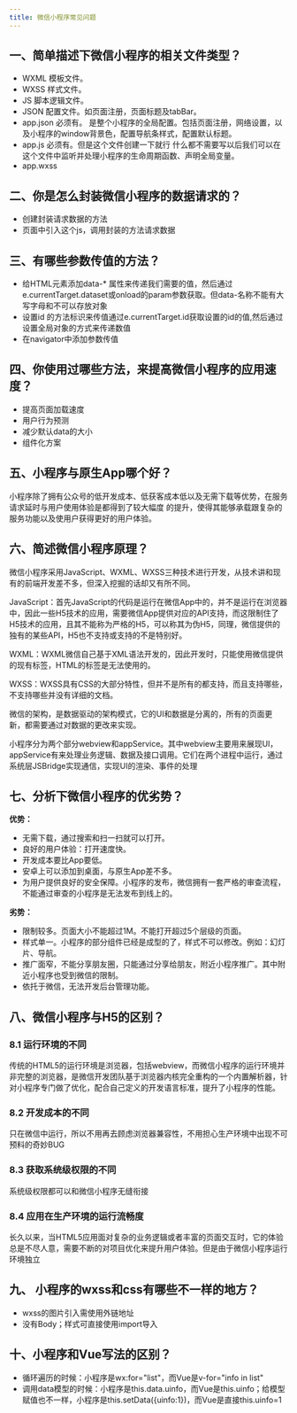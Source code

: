 ```yaml
---
title: 微信小程序常见问题
---
```


## 一、简单描述下微信小程序的相关文件类型？

* WXML   模板文件。
* WXSS    样式文件。
* JS    脚本逻辑文件。
* JSON   配置文件。如页面注册，页面标题及tabBar。
* app.json  必须有。  是整个小程序的全局配置。包括页面注册，网络设置，以及小程序的window背景色，配置导航条样式，配置默认标题。
* app.js   必须有。但是这个文件创建一下就行 什么都不需要写以后我们可以在这个文件中监听并处理小程序的生命周期函数、声明全局变量。
* app.wxss   


## 二、你是怎么封装微信小程序的数据请求的？

* 创建封装请求数据的方法
* 页面中引入这个js，调用封装的方法请求数据

##  三、有哪些参数传值的方法？

* 给HTML元素添加data-* 属性来传递我们需要的值，然后通过e.currentTarget.dataset或onload的param参数获取。但data-名称不能有大写字母和不可以存放对象
* 设置id 的方法标识来传值通过e.currentTarget.id获取设置的id的值,然后通过设置全局对象的方式来传递数值
* 在navigator中添加参数传值

## 四、你使用过哪些方法，来提高微信小程序的应用速度？

* 提高页面加载速度
* 用户行为预测
* 减少默认data的大小
* 组件化方案

## 五、小程序与原生App哪个好？ 

 小程序除了拥有公众号的低开发成本、低获客成本低以及无需下载等优势，在服务请求延时与用户使用体验是都得到了较大幅度  的提升，使得其能够承载跟复杂的服务功能以及使用户获得更好的用户体验。
 
 ## 六、简述微信小程序原理？ 
 
 微信小程序采用JavaScript、WXML、WXSS三种技术进行开发，从技术讲和现有的前端开发差不多，但深入挖掘的话却又有所不同。
 
 JavaScript：首先JavaScript的代码是运行在微信App中的，并不是运行在浏览器中，因此一些H5技术的应用，需要微信App提供对应的API支持，而这限制住了H5技术的应用，且其不能称为严格的H5，可以称其为伪H5，同理，微信提供的独有的某些API，H5也不支持或支持的不是特别好。
 
 WXML：WXML微信自己基于XML语法开发的，因此开发时，只能使用微信提供的现有标签，HTML的标签是无法使用的。
 
 WXSS：WXSS具有CSS的大部分特性，但并不是所有的都支持，而且支持哪些，不支持哪些并没有详细的文档。
 
 微信的架构，是数据驱动的架构模式，它的UI和数据是分离的，所有的页面更新，都需要通过对数据的更改来实现。
 
 小程序分为两个部分webview和appService。其中webview主要用来展现UI，appService有来处理业务逻辑、数据及接口调用。它们在两个进程中运行，通过系统层JSBridge实现通信，实现UI的渲染、事件的处理
 
 ## 七、分析下微信小程序的优劣势？
 
 **优势：**
 
 * 无需下载，通过搜索和扫一扫就可以打开。
* 良好的用户体验：打开速度快。
* 开发成本要比App要低。
* 安卓上可以添加到桌面，与原生App差不多。
* 为用户提供良好的安全保障。小程序的发布，微信拥有一套严格的审查流程， 不能通过审查的小程序是无法发布到线上的。

**劣势：**

* 限制较多。页面大小不能超过1M。不能打开超过5个层级的页面。
* 样式单一。小程序的部分组件已经是成型的了，样式不可以修改。例如：幻灯片、导航。
* 推广面窄，不能分享朋友圈，只能通过分享给朋友，附近小程序推广。其中附近小程序也受到微信的限制。
* 依托于微信，无法开发后台管理功能。

## 八、微信小程序与H5的区别？

### 8.1 运行环境的不同

传统的HTML5的运行环境是浏览器，包括webview，而微信小程序的运行环境并非完整的浏览器，是微信开发团队基于浏览器内核完全重构的一个内置解析器，针对小程序专门做了优化，配合自己定义的开发语言标准，提升了小程序的性能。

### 8.2 开发成本的不同

只在微信中运行，所以不用再去顾虑浏览器兼容性，不用担心生产环境中出现不可预料的奇妙BUG

### 8.3 获取系统级权限的不同

系统级权限都可以和微信小程序无缝衔接

### 8.4 应用在生产环境的运行流畅度

长久以来，当HTML5应用面对复杂的业务逻辑或者丰富的页面交互时，它的体验总是不尽人意，需要不断的对项目优化来提升用户体验。但是由于微信小程序运行环境独立

## 九、 小程序的wxss和css有哪些不一样的地方？

* wxss的图片引入需使用外链地址
* 没有Body；样式可直接使用import导入

## 十、小程序和Vue写法的区别？

* 循环遍历的时候：小程序是wx:for="list"，而Vue是v-for="info in list"
* 调用data模型的时候：小程序是this.data.uinfo，而Vue是this.uinfo；给模型赋值也不一样，小程序是this.setData({uinfo:1})，而Vue是直接this.uinfo=1